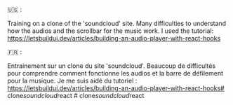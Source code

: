 🇺🇸 : 

Training on a clone of the 'soundcloud' site. Many difficulties to understand how the audios and the scrollbar for the music work. I used the tutorial: https://letsbuildui.dev/articles/building-an-audio-player-with-react-hooks

🇫🇷 : 

Entrainement sur un clone du site 'soundcloud'. Beaucoup de difficultés pour comprendre comment fonctionne les audios et la barre de défilement pour la musique. Je me suis aidé du tutoriel : https://letsbuildui.dev/articles/building-an-audio-player-with-react-hooks#   c l o n e _ s o u n d c l o u d _ r e a c t  
 #   c l o n e _ s o u n d c l o u d _ r e a c t  
 